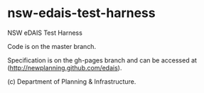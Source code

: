 nsw-edais-test-harness
======================

NSW eDAIS Test Harness

Code is on the master branch. 

Specification is on the gh-pages branch and can be accessed at (http://newplanning.github.com/edais).

(c) Department of Planning & Infrastructure.